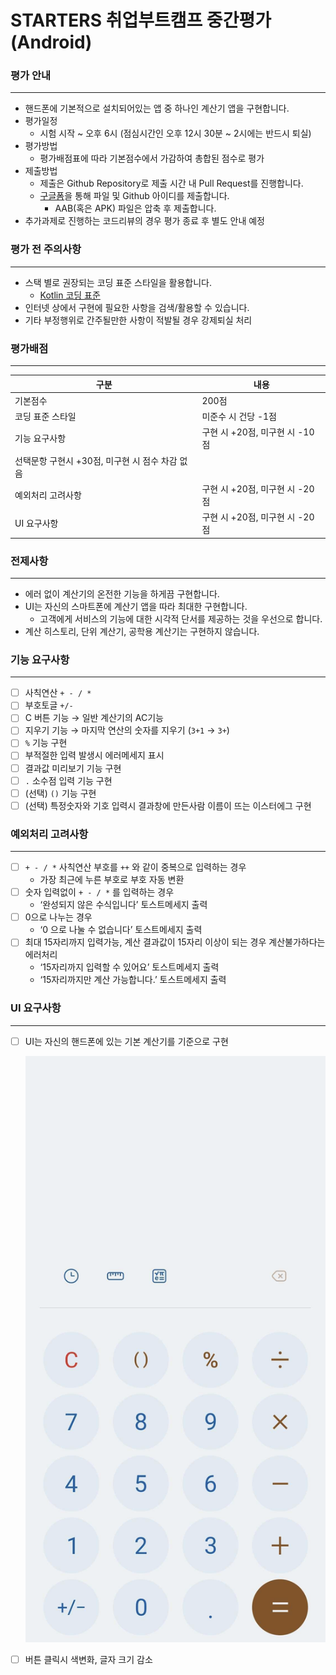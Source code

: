 # STARTERS 취업부트캠프 중간평가 (Android)

### 평가 안내

---

- 핸드폰에 기본적으로 설치되어있는 앱 중 하나인 계산기 앱을 구현합니다.
- 평가일정
    - 시험 시작 ~ 오후 6시 (점심시간인 오후 12시 30분 ~ 2시에는 반드시 퇴실)
- 평가방법
    - 평가배점표에 따라 기본점수에서 가감하여 총합된 점수로 평가
- 제출방법
    - 제출은 Github Repository로 제출 시간 내 Pull Request를 진행합니다.
    - [구글폼](https://forms.gle/8D7pQyk8A3ViHA6A8)을 통해 파일 및 Github 아이디를 제출합니다.
        - AAB(혹은 APK) 파일은 압축 후 제출합니다.
- 추가과제로 진행하는 코드리뷰의 경우 평가 종료 후 별도 안내 예정

### 평가 전 주의사항

---

- 스택 별로 권장되는 코딩 표준 스타일을 활용합니다.
    - [Kotlin 코딩 표준](https://www.notion.so/Kotlin-770ade858b7940b5aec1905ad9406938)
- 인터넷 상에서 구현에 필요한 사항을 검색/활용할 수 있습니다.
- 기타 부정행위로 간주될만한 사항이 적발될 경우 강제퇴실 처리

### 평가배점

---

| 구분 | 내용 |
| --- | --- |
| 기본점수 | 200점 |
| 코딩 표준 스타일 | 미준수 시 건당 -1점 |
| 기능 요구사항 | 구현 시 +20점, 미구현 시 -10점
선택문항 구현시 +30점, 미구현 시 점수 차감 없음 |
| 예외처리 고려사항 | 구현 시 +20점, 미구현 시 -20점 |
| UI 요구사항 | 구현 시 +20점, 미구현 시 -20점 |

### 전제사항

---

- 에러 없이 계산기의 온전한 기능을 하게끔 구현합니다.
- UI는 자신의 스마트폰에 계산기 앱을 따라 최대한 구현합니다.
    - 고객에게 서비스의 기능에 대한 시각적 단서를 제공하는 것을 우선으로 합니다.
- 계산 히스토리, 단위 계산기, 공학용 계산기는 구현하지 않습니다.

### 기능 요구사항

---

- [ ]  사칙연산 `+ - / *`
- [ ]  부호토글 `+/-`
- [ ]  C 버튼 기능 → 일반 계산기의 AC기능
- [ ]  지우기 기능 → 마지막 연산의 숫자를 지우기 (`3+1` → `3+`)
- [ ]  `%` 기능 구현
- [ ]  부적절한 입력 발생시 에러메세지 표시
- [ ]  결과값 미리보기 기능 구현
- [ ]  `.` 소수점 입력 기능 구현
- [ ]  (선택) `()` 기능 구현
- [ ]  (선택) 특정숫자와 기호 입력시 결과창에 만든사람 이름이 뜨는 이스터에그 구현

### 예외처리 고려사항

---

- [ ]  `+ - / *` 사칙연산 부호를 `++` 와 같이 중복으로 입력하는 경우
    - 가장 최근에 누른 부호로 부호 자동 변환
- [ ]  숫자 입력없이 `+ - / *` 를 입력하는 경우
    - ‘완성되지 않은 수식입니다’ 토스트메세지 출력
- [ ]  0으로 나누는 경우
    - ‘0 으로 나눌 수 없습니다’ 토스트메세지 출력
- [ ]  최대 15자리까지 입력가능, 계산 결과값이 15자리 이상이 되는 경우 계산불가하다는 에러처리
    - ‘15자리까지 입력할 수 있어요’ 토스트메세지 출력
    - ‘15자리까지만 계산 가능합니다.’ 토스트메세지 출력

### UI 요구사항

---

- [ ]  UI는 자신의 핸드폰에 있는 기본 계산기를 기준으로 구현
    
    ![cal](img/cal.png)
    
- [ ]  버튼 클릭시 색변화, 글자 크기 감소
